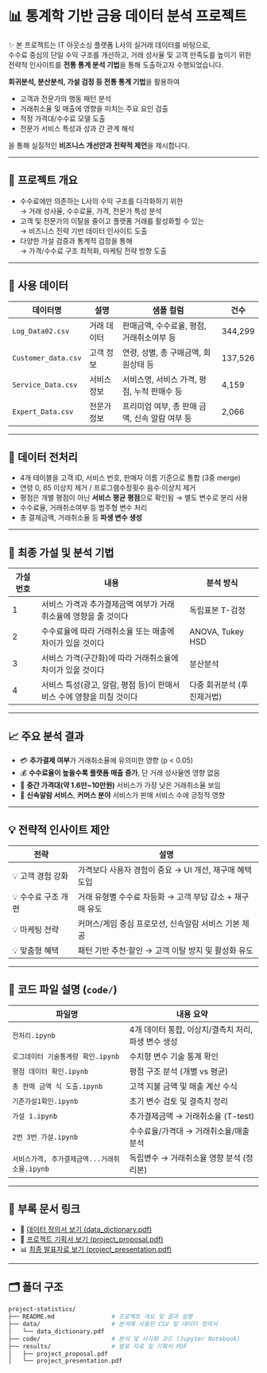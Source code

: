# 📊 통계학 기반 금융 데이터 분석 프로젝트

✨ 본 프로젝트는 IT 아웃소싱 플랫폼 L사의 실거래 데이터를 바탕으로,  
수수료 중심의 단일 수익 구조를 개선하고, 거래 성사율 및 고객 만족도를 높이기 위한  
전략적 인사이트를 **전통 통계 분석 기법**을 통해 도출하고자 수행되었습니다.

**회귀분석, 분산분석, 가설 검정 등 전통 통계 기법**을 활용하여

- 고객과 전문가의 행동 패턴 분석  
- 거래취소율 및 매출에 영향을 미치는 주요 요인 검출  
- 적정 가격대/수수료 모델 도출  
- 전문가 서비스 특성과 성과 간 관계 해석  

을 통해 실질적인 **비즈니스 개선안과 전략적 제언**을 제시합니다.

---

## 📌 프로젝트 개요

- 수수료에만 의존하는 L사의 수익 구조를 다각화하기 위한  
  → 거래 성사율, 수수료율, 가격, 전문가 특성 분석  
- 고객 및 전문가의 이탈을 줄이고 플랫폼 거래를 활성화할 수 있는  
  → 비즈니스 전략 기반 데이터 인사이트 도출  
- 다양한 가설 검증과 통계적 검정을 통해  
  → 가격/수수료 구조 최적화, 마케팅 전략 방향 도출

---

## 🧩 사용 데이터

| 데이터명 | 설명 | 샘플 컬럼 | 건수 |
|----------|------|-----------|------|
| `Log_Data02.csv` | 거래 데이터 | 판매금액, 수수료율, 평점, 거래취소여부 등 | 344,299 |
| `Customer_data.csv` | 고객 정보 | 연령, 성별, 총 구매금액, 회원상태 등 | 137,526 |
| `Service_Data.csv` | 서비스 정보 | 서비스명, 서비스 가격, 평점, 누적 판매수 등 | 4,159 |
| `Expert_Data.csv` | 전문가 정보 | 프리미엄 여부, 총 판매 금액, 신속 알람 여부 등 | 2,066 |

---

## 🧪 데이터 전처리

- 4개 테이블을 고객 ID, 서비스 번호, 판매자 이름 기준으로 통합 (3중 merge)
- 연령 0, 85 이상치 제거 / 프로그램수정횟수 음수·이상치 제거
- 평점은 개별 평점이 아닌 **서비스 평균 평점**으로 확인됨 → 별도 변수로 분리 사용
- 수수료율, 거래취소여부 등 범주형 변수 처리
- 총 결제금액, 거래취소율 등 **파생 변수 생성**

---

## 🧠 최종 가설 및 분석 기법

| 가설 번호 | 내용 | 분석 방식 |
|-----------|------|------------|
| 1 | 서비스 가격과 추가결제금액 여부가 거래취소율에 영향을 줄 것이다 | 독립표본 T-검정 |
| 2 | 수수료율에 따라 거래취소율 또는 매출에 차이가 있을 것이다 | ANOVA, Tukey HSD |
| 3 | 서비스 가격(구간화)에 따라 거래취소율에 차이가 있을 것이다 | 분산분석 |
| 4 | 서비스 특성(광고, 알람, 평점 등)이 판매서비스 수에 영향을 미칠 것이다 | 다중 회귀분석 (후진제거법) |

---

## 📈 주요 분석 결과

- 💳 **추가결제 여부**가 거래취소율에 유의미한 영향 (p < 0.05)
- 💰 **수수료율이 높을수록 플랫폼 매출 증가**, 단 거래 성사율엔 영향 없음
- 💸 **중간 가격대(약 1.6만~10만원)** 서비스가 가장 낮은 거래취소율 보임
- 📣 **신속알람 서비스**, **커머스 분야** 서비스가 판매 서비스 수에 긍정적 영향

---

## 💡 전략적 인사이트 제안

| 전략 | 설명 |
|------|------|
| 💡 고객 경험 강화 | 가격보다 사용자 경험이 중요 → UI 개선, 재구매 혜택 도입 |
| 💡 수수료 구조 개편 | 거래 유형별 수수료 차등화 → 고객 부담 감소 + 재구매 유도 |
| 💡 마케팅 전략 | 커머스/게임 중심 프로모션, 신속알람 서비스 기본 제공 |
| 💡 맞춤형 혜택 | 패턴 기반 추천·할인 → 고객 이탈 방지 및 활성화 유도 |

---

## 📒 코드 파일 설명 (`code/`)

| 파일명 | 내용 요약 |
|--------|-----------|
| `전처리.ipynb` | 4개 데이터 통합, 이상치/결측치 처리, 파생 변수 생성 |
| `로그데이터 기술통계량 확인.ipynb` | 수치형 변수 기술 통계 확인 |
| `평점 데이터 확인.ipynb` | 평점 구조 분석 (개별 vs 평균) |
| `총 판매 금액 식 도출.ipynb` | 고객 지불 금액 및 매출 계산 수식 |
| `기존가설1확인.ipynb` | 초기 변수 검토 및 결측치 정리 |
| `가설 1.ipynb` | 추가결제금액 → 거래취소율 (T-test) |
| `2번 3번 가설.ipynb` | 수수료율/가격대 → 거래취소율/매출 분석 |
| `서비스가격, 추가결제금액...거래취소율.ipynb` | 독립변수 → 거래취소율 영향 분석 (정리본) |

---

## 📄 부록 문서 링크

- 📘 [데이터 정의서 보기 (data_dictionary.pdf)](./data/data_dictionary.pdf)
- 📄 [프로젝트 기획서 보기 (project_proposal.pdf)](./results/project_proposal.pdf)
- 📊 [최종 발표자료 보기 (project_presentation.pdf)](./results/project_presentation.pdf)

---

## 🗂 폴더 구조

```bash
project-statistics/
├── README.md                # 프로젝트 개요 및 결과 설명
├── data/                    # 분석에 사용된 CSV 및 데이터 정의서
│   └── data_dictionary.pdf
├── code/                    # 분석 및 시각화 코드 (Jupyter Notebook)
├── results/                 # 발표 자료 및 기획서 PDF
│   ├── project_proposal.pdf
│   └── project_presentation.pdf
